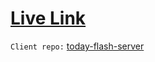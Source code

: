 <a href="https://today-flash.web.app/"><h1>Live Link</h1></a>
`Client repo:` <a href="https://github.com/sagazirobiul/today-flash-server">today-flash-server</a>
